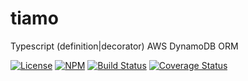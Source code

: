 # tiamo

Typescript (definition|decorator) AWS DynamoDB ORM

[![License][ico-license]][link-license]
[![NPM][ico-npm]][link-npm]
[![Build Status][ico-build]][link-build]
[![Coverage Status][ico-codecov]][link-codecov]

##

[ico-license]: https://img.shields.io/github/license/vitarn/tiamo.svg
[ico-npm]: https://img.shields.io/npm/v/tiamo.svg
[ico-build]: https://travis-ci.org/vitarn/tiamo.svg?branch=master
[ico-codecov]: https://codecov.io/gh/vitarn/tiamo/branch/master/graph/badge.svg

[link-license]: ./blob/master/LICENSE
[link-npm]: https://www.npmjs.com/package/tiamo
[link-build]: https://travis-ci.org/vitarn/tiamo
[link-codecov]: https://codecov.io/gh/vitarn/tiamo
